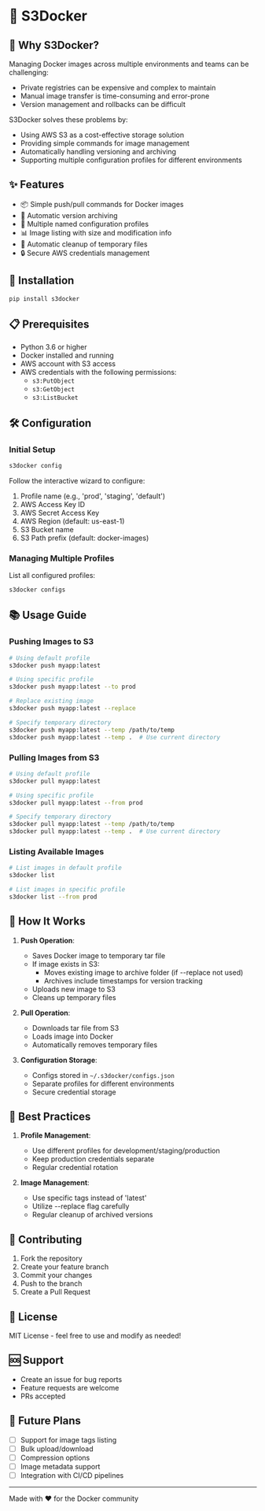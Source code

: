 # 🐳 S3Docker

## 🎯 Why S3Docker?

Managing Docker images across multiple environments and teams can be challenging:
- Private registries can be expensive and complex to maintain
- Manual image transfer is time-consuming and error-prone
- Version management and rollbacks can be difficult

S3Docker solves these problems by:
- Using AWS S3 as a cost-effective storage solution
- Providing simple commands for image management
- Automatically handling versioning and archiving
- Supporting multiple configuration profiles for different environments

## ✨ Features

- 📦 Simple push/pull commands for Docker images
- 🔄 Automatic version archiving
- 📝 Multiple named configuration profiles
- 📊 Image listing with size and modification info
- 🧹 Automatic cleanup of temporary files
- 🔒 Secure AWS credentials management

## 🚀 Installation

```bash
pip install s3docker
```

## 📋 Prerequisites

- Python 3.6 or higher
- Docker installed and running
- AWS account with S3 access
- AWS credentials with the following permissions:
  - `s3:PutObject`
  - `s3:GetObject`
  - `s3:ListBucket`

## 🛠️ Configuration

### Initial Setup

```bash
s3docker config
```

Follow the interactive wizard to configure:
1. Profile name (e.g., 'prod', 'staging', 'default')
2. AWS Access Key ID
3. AWS Secret Access Key
4. AWS Region (default: us-east-1)
5. S3 Bucket name
6. S3 Path prefix (default: docker-images)

### Managing Multiple Profiles

List all configured profiles:
```bash
s3docker configs
```

## 📚 Usage Guide

### Pushing Images to S3

```bash
# Using default profile
s3docker push myapp:latest

# Using specific profile
s3docker push myapp:latest --to prod

# Replace existing image
s3docker push myapp:latest --replace

# Specify temporary directory
s3docker push myapp:latest --temp /path/to/temp
s3docker push myapp:latest --temp .  # Use current directory
```

### Pulling Images from S3

```bash
# Using default profile
s3docker pull myapp:latest

# Using specific profile
s3docker pull myapp:latest --from prod

# Specify temporary directory
s3docker pull myapp:latest --temp /path/to/temp
s3docker pull myapp:latest --temp .  # Use current directory
```

### Listing Available Images

```bash
# List images in default profile
s3docker list

# List images in specific profile
s3docker list --from prod
```

## 🔧 How It Works

1. **Push Operation**:
   - Saves Docker image to temporary tar file
   - If image exists in S3:
     - Moves existing image to archive folder (if --replace not used)
     - Archives include timestamps for version tracking
   - Uploads new image to S3
   - Cleans up temporary files

2. **Pull Operation**:
   - Downloads tar file from S3
   - Loads image into Docker
   - Automatically removes temporary files

3. **Configuration Storage**:
   - Configs stored in `~/.s3docker/configs.json`
   - Separate profiles for different environments
   - Secure credential storage

## 🌟 Best Practices

1. **Profile Management**:
   - Use different profiles for development/staging/production
   - Keep production credentials separate
   - Regular credential rotation

2. **Image Management**:
   - Use specific tags instead of 'latest'
   - Utilize --replace flag carefully
   - Regular cleanup of archived versions

## 🤝 Contributing

1. Fork the repository
2. Create your feature branch
3. Commit your changes
4. Push to the branch
5. Create a Pull Request

## 📝 License

MIT License - feel free to use and modify as needed!

## 🆘 Support

- Create an issue for bug reports
- Feature requests are welcome
- PRs accepted

## 🔮 Future Plans

- [ ] Support for image tags listing
- [ ] Bulk upload/download
- [ ] Compression options
- [ ] Image metadata support
- [ ] Integration with CI/CD pipelines

---

Made with ❤️ for the Docker community
